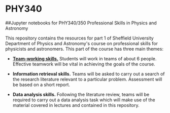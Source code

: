 # PHY340
##Jupyter notebooks for PHY340/350 Professional Skills in Physics and Astronomy

This repository contains the resources for part 1 of Sheffield University Department of Physics and Astronomy's course on professional skills for physicists and astronomers.  This part of the course has three main themes:

* [**Team-working skills.**](teamworking.md)  Students will work in teams of about 6 people.  Effective teamwork will be vital in achieving the goals of the course.

* **Information retrieval skills.**  Teams will be asked to carry out a search of the research literature relevant to a particular problem.  Assessment will be based on a short report.

* **Data analysis skills.** Following the literature review, teams will be required to carry out a data analysis task which will make use of the material covered in lectures and contained in this repository.
